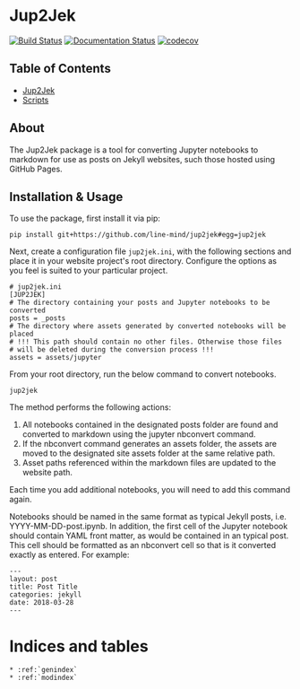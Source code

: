 # Jup2Jek

[![Build Status](https://travis-ci.com/line-mind/jup2jek.svg?branch=master)](https://travis-ci.com/line-mind/jup2jek)
[![Documentation Status](https://readthedocs.org/projects/jup2jek/badge/?version=latest)](https://jup2jek.readthedocs.io/en/latest/?badge=latest)
[![codecov](https://codecov.io/gh/line-mind/jup2jek/branch/master/graph/badge.svg)](https://codecov.io/gh/line-mind/jup2jek)

## Table of Contents

* [Jup2Jek](jup2jek.rst)
* [Scripts](scripts.rst)


## About

The Jup2Jek package is a tool for converting Jupyter notebooks to
markdown for use as posts on Jekyll websites, such those hosted using GitHub
Pages.


## Installation & Usage

To use the package, first install it via pip:

```
pip install git+https://github.com/line-mind/jup2jek#egg=jup2jek
```

Next, create a configuration file `jup2jek.ini`, with the following sections
and place it in your website project's root directory. Configure the options
as you feel is suited to your particular project.

```
# jup2jek.ini
[JUP2JEK]
# The directory containing your posts and Jupyter notebooks to be converted
posts = _posts
# The directory where assets generated by converted notebooks will be placed
# !!! This path should contain no other files. Otherwise those files
# will be deleted during the conversion process !!!
assets = assets/jupyter
```

From your root directory, run the below command to convert notebooks.

```
jup2jek
```

The method performs the following actions:

1. All notebooks contained in the designated posts folder are found
   and converted to markdown using the jupyter nbconvert command.
2. If the nbconvert command generates an assets folder, the assets
   are moved to the designated site assets folder at the same relative
   path.
3. Asset paths referenced within the markdown files are updated to
   the website path.

Each time you add additional notebooks, you will need to add this command again.

Notebooks should be named in the same format as typical Jekyll posts, i.e.
YYYY-MM-DD-post.ipynb. In addition, the first cell of the Jupyter notebook
should contain YAML front matter, as would be contained in an typical post.
This cell should be formatted as an nbconvert cell so that is it converted
exactly as entered. For example:

```
---
layout: post
title: Post Title
categories: jekyll
date: 2018-03-28
---
```


# Indices and tables

```eval_rst
* :ref:`genindex`
* :ref:`modindex`
```